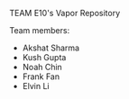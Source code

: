 TEAM E10's Vapor Repository

Team members:
- Akshat Sharma
- Kush Gupta
- Noah Chin
- Frank Fan
- Elvin Li
